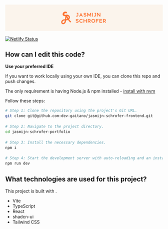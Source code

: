 <div align="center">
    <img src="./public/readme-banner.png" alt="banner_img">
</div>

[![Netlify Status](https://api.netlify.com/api/v1/badges/31ceee18-26e7-4364-8efe-f3b02478a3ae/deploy-status)](https://app.netlify.com/sites/jasmijnschrofer/deploys)

## How can I edit this code?

**Use your preferred IDE**

If you want to work locally using your own IDE, you can clone this repo and push changes.

The only requirement is having Node.js & npm installed - [install with nvm](https://github.com/nvm-sh/nvm#installing-and-updating)

Follow these steps:

```sh
# Step 1: Clone the repository using the project's Git URL.
git clone git@github.com:dev-gaitano/jasmijn-schrofer-frontend.git

# Step 2: Navigate to the project directory.
cd jasmijn-schrofer-portfolio

# Step 3: Install the necessary dependencies.
npm i

# Step 4: Start the development server with auto-reloading and an instant preview.
npm run dev
```

## What technologies are used for this project?

This project is built with .

- Vite
- TypeScript
- React
- shadcn-ui
- Tailwind CSS
